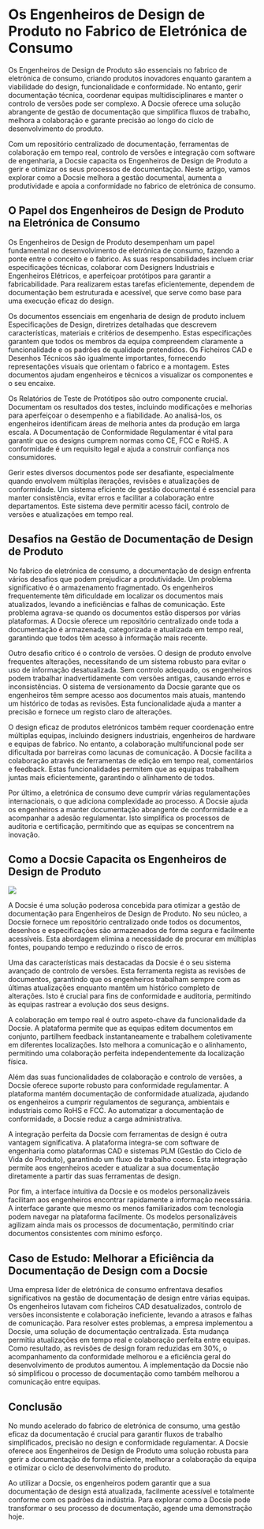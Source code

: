 # Os Engenheiros de Design de Produto no Fabrico de Eletrónica de Consumo

Os Engenheiros de Design de Produto são essenciais no fabrico de eletrónica de consumo, criando produtos inovadores enquanto garantem a viabilidade do design, funcionalidade e conformidade. No entanto, gerir documentação técnica, coordenar equipas multidisciplinares e manter o controlo de versões pode ser complexo. A Docsie oferece uma solução abrangente de gestão de documentação que simplifica fluxos de trabalho, melhora a colaboração e garante precisão ao longo do ciclo de desenvolvimento do produto.

Com um repositório centralizado de documentação, ferramentas de colaboração em tempo real, controlo de versões e integração com software de engenharia, a Docsie capacita os Engenheiros de Design de Produto a gerir e otimizar os seus processos de documentação. Neste artigo, vamos explorar como a Docsie melhora a gestão documental, aumenta a produtividade e apoia a conformidade no fabrico de eletrónica de consumo.

## O Papel dos Engenheiros de Design de Produto na Eletrónica de Consumo

Os Engenheiros de Design de Produto desempenham um papel fundamental no desenvolvimento de eletrónica de consumo, fazendo a ponte entre o conceito e o fabrico. As suas responsabilidades incluem criar especificações técnicas, colaborar com Designers Industriais e Engenheiros Elétricos, e aperfeiçoar protótipos para garantir a fabricabilidade. Para realizarem estas tarefas eficientemente, dependem de documentação bem estruturada e acessível, que serve como base para uma execução eficaz do design.

Os documentos essenciais em engenharia de design de produto incluem Especificações de Design, diretrizes detalhadas que descrevem características, materiais e critérios de desempenho. Estas especificações garantem que todos os membros da equipa compreendem claramente a funcionalidade e os padrões de qualidade pretendidos. Os Ficheiros CAD e Desenhos Técnicos são igualmente importantes, fornecendo representações visuais que orientam o fabrico e a montagem. Estes documentos ajudam engenheiros e técnicos a visualizar os componentes e o seu encaixe.

Os Relatórios de Teste de Protótipos são outro componente crucial. Documentam os resultados dos testes, incluindo modificações e melhorias para aperfeiçoar o desempenho e a fiabilidade. Ao analisá-los, os engenheiros identificam áreas de melhoria antes da produção em larga escala. A Documentação de Conformidade Regulamentar é vital para garantir que os designs cumprem normas como CE, FCC e RoHS. A conformidade é um requisito legal e ajuda a construir confiança nos consumidores.

Gerir estes diversos documentos pode ser desafiante, especialmente quando envolvem múltiplas iterações, revisões e atualizações de conformidade. Um sistema eficiente de gestão documental é essencial para manter consistência, evitar erros e facilitar a colaboração entre departamentos. Este sistema deve permitir acesso fácil, controlo de versões e atualizações em tempo real.

## Desafios na Gestão de Documentação de Design de Produto

No fabrico de eletrónica de consumo, a documentação de design enfrenta vários desafios que podem prejudicar a produtividade. Um problema significativo é o armazenamento fragmentado. Os engenheiros frequentemente têm dificuldade em localizar os documentos mais atualizados, levando a ineficiências e falhas de comunicação. Este problema agrava-se quando os documentos estão dispersos por várias plataformas. A Docsie oferece um repositório centralizado onde toda a documentação é armazenada, categorizada e atualizada em tempo real, garantindo que todos têm acesso à informação mais recente.

Outro desafio crítico é o controlo de versões. O design de produto envolve frequentes alterações, necessitando de um sistema robusto para evitar o uso de informação desatualizada. Sem controlo adequado, os engenheiros podem trabalhar inadvertidamente com versões antigas, causando erros e inconsistências. O sistema de versionamento da Docsie garante que os engenheiros têm sempre acesso aos documentos mais atuais, mantendo um histórico de todas as revisões. Esta funcionalidade ajuda a manter a precisão e fornece um registo claro de alterações.

O design eficaz de produtos eletrónicos também requer coordenação entre múltiplas equipas, incluindo designers industriais, engenheiros de hardware e equipas de fabrico. No entanto, a colaboração multifuncional pode ser dificultada por barreiras como lacunas de comunicação. A Docsie facilita a colaboração através de ferramentas de edição em tempo real, comentários e feedback. Estas funcionalidades permitem que as equipas trabalhem juntas mais eficientemente, garantindo o alinhamento de todos.

Por último, a eletrónica de consumo deve cumprir várias regulamentações internacionais, o que adiciona complexidade ao processo. A Docsie ajuda os engenheiros a manter documentação abrangente de conformidade e a acompanhar a adesão regulamentar. Isto simplifica os processos de auditoria e certificação, permitindo que as equipas se concentrem na inovação.

## Como a Docsie Capacita os Engenheiros de Design de Produto

![](https://cdn.docsie.io/workspace_PxAvC1Uenuc7ad6H3/doc_wn84Jkoc6hIMTO2eE/file_WyrqEK0E1zfn5P8Ia/image_ed244903-132a-cf9b-c7f2-bda1651bfa30.jpg)

A Docsie é uma solução poderosa concebida para otimizar a gestão de documentação para Engenheiros de Design de Produto. No seu núcleo, a Docsie fornece um repositório centralizado onde todos os documentos, desenhos e especificações são armazenados de forma segura e facilmente acessíveis. Esta abordagem elimina a necessidade de procurar em múltiplas fontes, poupando tempo e reduzindo o risco de erros.

Uma das características mais destacadas da Docsie é o seu sistema avançado de controlo de versões. Esta ferramenta regista as revisões de documentos, garantindo que os engenheiros trabalham sempre com as últimas atualizações enquanto mantêm um histórico completo de alterações. Isto é crucial para fins de conformidade e auditoria, permitindo às equipas rastrear a evolução dos seus designs.

A colaboração em tempo real é outro aspeto-chave da funcionalidade da Docsie. A plataforma permite que as equipas editem documentos em conjunto, partilhem feedback instantaneamente e trabalhem coletivamente em diferentes localizações. Isto melhora a comunicação e o alinhamento, permitindo uma colaboração perfeita independentemente da localização física.

Além das suas funcionalidades de colaboração e controlo de versões, a Docsie oferece suporte robusto para conformidade regulamentar. A plataforma mantém documentação de conformidade atualizada, ajudando os engenheiros a cumprir regulamentos de segurança, ambientais e industriais como RoHS e FCC. Ao automatizar a documentação de conformidade, a Docsie reduz a carga administrativa.

A integração perfeita da Docsie com ferramentas de design é outra vantagem significativa. A plataforma integra-se com software de engenharia como plataformas CAD e sistemas PLM (Gestão do Ciclo de Vida do Produto), garantindo um fluxo de trabalho coeso. Esta integração permite aos engenheiros aceder e atualizar a sua documentação diretamente a partir das suas ferramentas de design.

Por fim, a interface intuitiva da Docsie e os modelos personalizáveis facilitam aos engenheiros encontrar rapidamente a informação necessária. A interface garante que mesmo os menos familiarizados com tecnologia podem navegar na plataforma facilmente. Os modelos personalizáveis agilizam ainda mais os processos de documentação, permitindo criar documentos consistentes com mínimo esforço.

## Caso de Estudo: Melhorar a Eficiência da Documentação de Design com a Docsie

Uma empresa líder de eletrónica de consumo enfrentava desafios significativos na gestão de documentação de design entre várias equipas. Os engenheiros lutavam com ficheiros CAD desatualizados, controlo de versões inconsistente e colaboração ineficiente, levando a atrasos e falhas de comunicação. Para resolver estes problemas, a empresa implementou a Docsie, uma solução de documentação centralizada. Esta mudança permitiu atualizações em tempo real e colaboração perfeita entre equipas. Como resultado, as revisões de design foram reduzidas em 30%, o acompanhamento da conformidade melhorou e a eficiência geral do desenvolvimento de produtos aumentou. A implementação da Docsie não só simplificou o processo de documentação como também melhorou a comunicação entre equipas.

## Conclusão

No mundo acelerado do fabrico de eletrónica de consumo, uma gestão eficaz da documentação é crucial para garantir fluxos de trabalho simplificados, precisão no design e conformidade regulamentar. A Docsie oferece aos Engenheiros de Design de Produto uma solução robusta para gerir a documentação de forma eficiente, melhorar a colaboração da equipa e otimizar o ciclo de desenvolvimento do produto.

Ao utilizar a Docsie, os engenheiros podem garantir que a sua documentação de design está atualizada, facilmente acessível e totalmente conforme com os padrões da indústria. Para explorar como a Docsie pode transformar o seu processo de documentação, agende uma demonstração hoje.